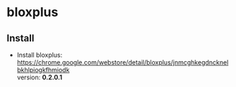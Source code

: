 # bloxplus
## Install
* Install bloxplus: https://chrome.google.com/webstore/detail/bloxplus/jnmcghkegdncknelbkhlpiogkfhmiodk</li>
version: <b> 0.2.0.1 </b>
